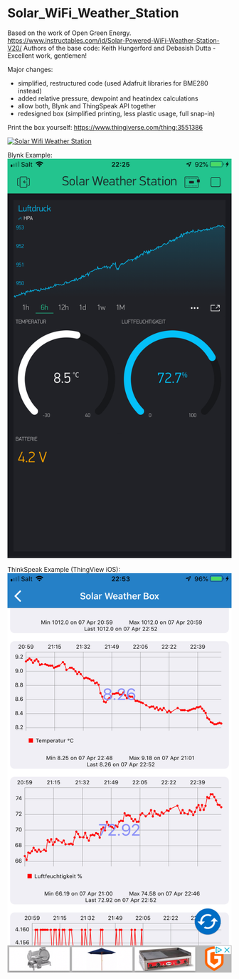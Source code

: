 # Solar_WiFi_Weather_Station
Based on the work of Open Green Energy.
https://www.instructables.com/id/Solar-Powered-WiFi-Weather-Station-V20/
Authors of the base code: Keith Hungerford and Debasish Dutta - Excellent work, gentlemen!

Major changes:
- simplified, restructured code (used Adafruit libraries for BME280 instead)
- added relative pressure, dewpoint and heatindex calculations
- allow both, Blynk and ThingSpeak API together
- redesigned box (simplified printing, less plastic usage, full snap-in)

Print the box yourself: https://www.thingiverse.com/thing:3551386

[![Solar Wifi Weather Station](https://github.com/3KUdelta/Solar_WiFi_Weather_Station/blob/master/IMG_2951.PNG)](https://github.com/3KUdelta/Solar_WiFi_Weather_Station)

Blynk Example:
[![Solar Wifi Weather Station](https://github.com/3KUdelta/Solar_WiFi_Weather_Station/blob/master/IMG_2945.PNG)](https://github.com/3KUdelta/Solar_WiFi_Weather_Station)

ThinkSpeak Example (ThingView iOS):
[![Solar Wifi Weather Station](https://github.com/3KUdelta/Solar_WiFi_Weather_Station/blob/master/IMG_2617B43DD8C8-1.jpeg)](https://github.com/3KUdelta/Solar_WiFi_Weather_Station)
